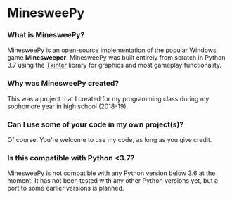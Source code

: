 # MinesweePy

### What is MinesweePy?
MinesweePy is an open-source implementation of the popular Windows game **Minesweeper**. MinesweePy was built entirely from scratch in Python 3.7 using the [Tkinter](https://docs.python.org/3/library/tkinter.html "Tkinter docs") library for graphics and most gameplay functionality.

### Why was MinesweePy created?
This was a project that I created for my programming class during my sophomore year in high school (2018-19).

### Can I use some of your code in my own project(s)?
Of course! You're welcome to use my code, as long as you give credit.

### Is this compatible with Python <3.7?
MinesweePy is not compatible with any Python version below 3.6 at the moment. It has not been tested with any other Python versions yet, but a port to some earlier versions is planned.